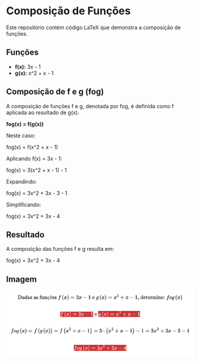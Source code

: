 # Composição de Funções

Este repositório contém código LaTeX que demonstra a composição de funções.

## Funções

* **f(x):** 3x - 1
* **g(x):** x^2 + x - 1

## Composição de f e g (fog)

A composição de funções f e g, denotada por fog, é definida como f aplicada ao resultado de g(x).

**fog(x) = f(g(x))**

Neste caso:

fog(x) = f(x^2 + x - 1)

Aplicando f(x) = 3x - 1:

fog(x) = 3(x^2 + x - 1) - 1

Expandindo:

fog(x) = 3x^2 + 3x - 3 - 1

Simplificando:

fog(x) = 3x^2 + 3x - 4

## Resultado

A composição das funções f e g resulta em:

fog(x) = 3x^2 + 3x - 4

## Imagem

![imagem](https://github.com/DeiseFreire/D-213702062024/blob/main/img.png)
